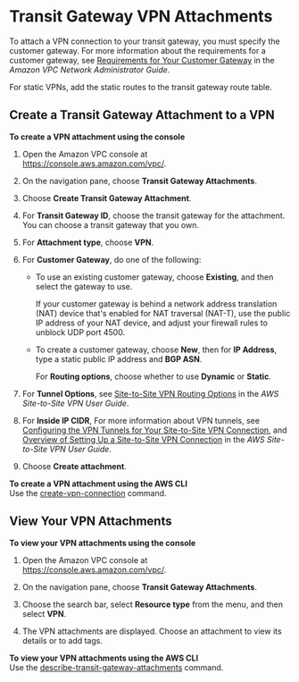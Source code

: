 # Transit Gateway VPN Attachments<a name="tgw-vpn-attachments"></a>

To attach a VPN connection to your transit gateway, you must specify the customer gateway\. For more information about the requirements for a customer gateway, see [Requirements for Your Customer Gateway](https://docs.aws.amazon.com/vpc/latest/adminguide/Introduction.html#CGRequirements) in the *Amazon VPC Network Administrator Guide*\.

For static VPNs, add the static routes to the transit gateway route table\.

## Create a Transit Gateway Attachment to a VPN<a name="create-vpn-attachment"></a>

**To create a VPN attachment using the console**

1. Open the Amazon VPC console at [https://console\.aws\.amazon\.com/vpc/](https://console.aws.amazon.com/vpc/)\.

1. On the navigation pane, choose **Transit Gateway Attachments**\.

1. Choose **Create Transit Gateway Attachment**\.

1. For **Transit Gateway ID**, choose the transit gateway for the attachment\. You can choose a transit gateway that you own\.

1. For **Attachment type**, choose **VPN**\.

1. For **Customer Gateway**, do one of the following:
   + To use an existing customer gateway, choose **Existing**, and then select the gateway to use\.

     If your customer gateway is behind a network address translation \(NAT\) device that's enabled for NAT traversal \(NAT\-T\), use the public IP address of your NAT device, and adjust your firewall rules to unblock UDP port 4500\.
   + To create a customer gateway, choose **New**, then for **IP Address**, type a static public IP address and **BGP ASN**\.

     For **Routing options**, choose whether to use **Dynamic** or **Static**\.

1. For **Tunnel Options**, see [Site\-to\-Site VPN Routing Options](https://docs.aws.amazon.com/vpn/latest/s2svpn/VPNRoutingTypes.html) in the *AWS Site\-to\-Site VPN User Guide*\.

1. For **Inside IP CIDR**, For more information about VPN tunnels, see [Configuring the VPN Tunnels for Your Site\-to\-Site VPN Connection](https://docs.aws.amazon.com/vpn/latest/s2svpn/VPNTunnels.html), and [Overview of Setting Up a Site\-to\-Site VPN Connection](https://docs.aws.amazon.com/vpc/latest/adminguide/Introduction.html#Summary) in the *AWS Site\-to\-Site VPN User Guide*\.

1. Choose **Create attachment**\.

**To create a VPN attachment using the AWS CLI**  
Use the [create\-vpn\-connection](https://docs.aws.amazon.com/cli/latest/reference/ec2/create-vpn-connection.html) command\.

## View Your VPN Attachments<a name="view-vpn-attachment"></a>

**To view your VPN attachments using the console**

1. Open the Amazon VPC console at [https://console\.aws\.amazon\.com/vpc/](https://console.aws.amazon.com/vpc/)\.

1. On the navigation pane, choose **Transit Gateway Attachments**\.

1. Choose the search bar, select **Resource type** from the menu, and then select **VPN**\.

1. The VPN attachments are displayed\. Choose an attachment to view its details or to add tags\.

**To view your VPN attachments using the AWS CLI**  
Use the [describe\-transit\-gateway\-attachments](https://docs.aws.amazon.com/cli/latest/reference/ec2/describe-transit-gateway-attachments.html) command\.